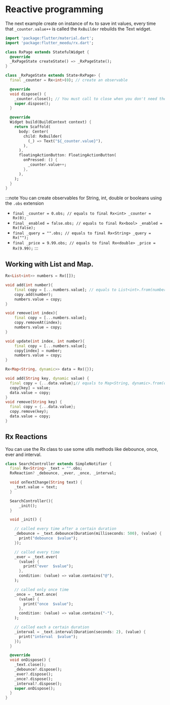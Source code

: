 # Reactive programming

The next example create on instance of `Rx` to save int values, every time that `_counter.value++` is called
the `RxBuilder` rebuilds the Text widget.

```dart
import 'package:flutter/material.dart';
import 'package:flutter_meedu/rx.dart';

class RxPage extends StatefulWidget {
  @override
  _RxPageState createState() => _RxPageState();
}

class _RxPageState extends State<RxPage> {
  final _counter = Rx<int>(0); // create an observable

  @override
  void dispose() {
    _counter.close(); // You must call to close when you don't need the observable any more
    super.dispose();
  }

  @override
  Widget build(BuildContext context) {
    return Scaffold(
      body: Center(
        child: RxBuilder(
          (_) => Text("${_counter.value}"),
        ),
      ),
      floatingActionButton: FloatingActionButton(
        onPressed: () {
          _counter.value++;
        },
      ),
    );
  }
}
```

:::note
You can create observables for String, int, double or booleans using the `.obs` extension

- `final _counter = 0.obs; // equals to final Rx<int> _counter = Rx(0);`
- `final _enabled = false.obs; // equals to final Rx<bool> _enabled = Rx(false);`
- `final _query = "".obs; // equals to final Rx<String> _query = Rx("");`
- `final _price = 9.99.obs; // equals to final Rx<double> _price = Rx(9.99);`
  :::

## Working with List and Map.

```dart
Rx<List<int>> numbers = Rx([]);

void add(int number){
    final copy = [...numbers.value]; // equals to List<int>.from(numbers.value);
    copy.add(number);
    numbers.value = copy;
}

void remove(int index){
    final copy = [...numbers.value];
    copy.removeAt(index);
    numbers.value = copy;
}

void update(int index, int number){
    final copy = [...numbers.value];
    copy[index] = number;
    numbers.value = copy;
}
```

```dart
Rx<Map<String, dynamic>> data = Rx({});

void add(String key, dynamic value) {
  final copy = {...data.value};// equals to Map<String, dynamic>.from(data.value);
  copy[key] = value;
  data.value = copy;
}
void remove(String key) {
  final copy = {...data.value};
  copy.remove(key);
  data.value = copy;
}
```

## Rx Reactions

You can use the Rx class to use some utils methods like debounce, once, ever and interval.

```dart
class SearchController extends SimpleNotifier {
  final Rx<String> _text = "".obs;
  RxReaction? _debounce, _ever, _once, _interval;

  void onTextChange(String text) {
    _text.value = text;
  }

  SearchController(){
      _init();
  }

  void _init() {

    // called every time after a certain duration
    _debounce = _text.debounce(Duration(milliseconds: 500), (value) {
      print("debounce  $value");
    });

    // called every time
    _ever = _text.ever(
      (value) {
        print("ever  $value");
      },
      condition: (value) => value.contains("@"),
    );

    // called only once time
    _once = _text.once(
      (value) {
        print("once  $value");
      },
      condition: (value) => value.contains("-"),
    );

    // called each a certain duration
    _interval = _text.interval(Duration(seconds: 2), (value) {
      print("interval  $value");
    });
  }

  @override
  void onDispose() {
    _text.close();
    _debounce?.dispose();
    _ever?.dispose();
    _once?.dispose();
    _interval?.dispose();
    super.onDispose();
  }
}
```
